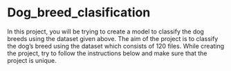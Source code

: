 # Dog_breed_clasification
In this project, you will be trying to create a model to classify the dog breeds using the dataset given above. The aim of the project is to classify the dog’s breed using the dataset which consists of 120 files. While creating the project, try to follow the instructions below and make sure that the project is unique.

